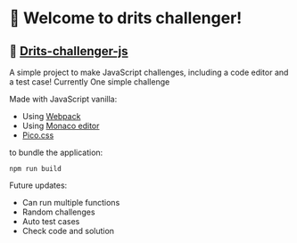 # 🚀 Welcome to drits challenger!

## 🔗 [Drits-challenger-js](https://peckas13.github.io/drits-challenger-js/)

A simple project to make JavaScript challenges, including a code editor and a test case!
Currently One simple challenge

Made with JavaScript vanilla:
- Using [Webpack](https://webpack.js.org/)
- Using [Monaco editor](https://microsoft.github.io/monaco-editor/)
- [Pico.css](https://picocss.com/)

to bundle the application:

`npm run build`

Future updates:
- Can run multiple functions
- Random challenges
- Auto test cases
- Check code and solution
